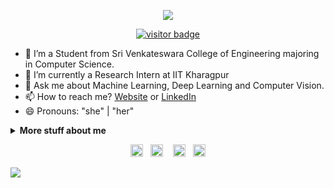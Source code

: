 <p align="center"><img src="https://imgur.com/wd3bnrm.gif"/></p>
<p align="center"><a href="https://visitor-badge.glitch.me/badge?page_id=mahavisvanathan.mahavisvanathan"><img src="https://visitor-badge.glitch.me/badge?page_id=mahavisvanathan.mahavisvanathan" alt="visitor badge"/></a></p>

- 🌱 I’m a Student from Sri Venkateswara College of Engineering majoring in Computer Science.
- 🔭 I’m currently a Research Intern at IIT Kharagpur
- 💬 Ask me about Machine Learning, Deep Learning and Computer Vision.
- 📫 How to reach me? [Website](https://mahav.me/) or [LinkedIn](https://linkedin.com/in/mahavisvanathan/)
- 😄 Pronouns: "she" | "her"

<details>
<summary>
  <b>More stuff about me</b>
</summary>

## Languages, Tools and Framework Known 📜
<img height="32" width="32" src="https://cdn.thekrishna.in/img/icon/python.svg" />&nbsp; 
<img height="32" width="32" src="https://cdn.thekrishna.in/img/icon/java.svg" />&nbsp; 
<img height="32" width="32" src="https://cdn.thekrishna.in/img/icon/cplusplus.svg" />&nbsp; 
<img height="32" width="32" src="https://cdn.thekrishna.in/img/icon/javascript.svg" />&nbsp; 
<img height="32" width="32" src="https://cdn.thekrishna.in/img/icon/html5.svg" />&nbsp; 
<img height="32" width="32" src="https://cdn.thekrishna.in/img/icon/css3.svg" />&nbsp; 
<img height="32" width="32" src="https://cdn.thekrishna.in/img/icon/php.svg" />&nbsp; 
<img height="32" width="32" src="https://cdn.thekrishna.in/img/icon/mysql.svg" />&nbsp; 
<img height="32" width="32" src="https://cdn.thekrishna.in/img/icon/mongodb.svg" />&nbsp; 
<img height="32" width="32" src="https://cdn.thekrishna.in/img/icon/pytorch.svg" />&nbsp;
<img height="32" width="32" src="https://cdn.thekrishna.in/img/icon/tensorflow.svg" />&nbsp; 
<img height="32" width="32" src="https://cdn.thekrishna.in/img/icon/grafana.svg" />&nbsp; 
<img height="32" width="32" src="https://cdn.thekrishna.in/img/icon/git.svg" />&nbsp; 
<img height="32" width="32" src="https://cdn.thekrishna.in/img/icon/figma.svg" />&nbsp; 
<img height="32" width="32" src="https://cdn.thekrishna.in/img/icon/androidstudio.svg" />&nbsp; 
<img height="32" width="32" src="https://cdn.thekrishna.in/img/icon/flask.svg" />&nbsp;
<img height="32" width="32" src="https://cdn.thekrishna.in/img/icon/bootstrap.svg" />&nbsp; 


### Languages 🌐

| Language      | Proficiency         |
| ------------- | --------------------|
| English (duh) | Bilingual Profiency |
| French        | DELF-A2              |
| Tamil         | Native Language     |
</details>
<!-- footer --!>
<p align="center">
<a id="GitHub" href="https://github.com/mahavisvanathan/"><img height="20px" src="https://img.shields.io/badge/-GitHub-black?style=flat-square&logo=Github&logoColor=white" alt="GitHub" /></a>&nbsp;&nbsp;     
<a id="LinkedIn" href="https://linkedin.com/in/mahavisvanathan/"><img height="20px" src="https://img.shields.io/badge/-mahavisvanathan-blue?style=flat-square&logo=Linkedin&logoColor=white&link=https://www.linkedin.com/in/mahavisvanathan/" alt="LinkedIn" /></a> &nbsp;&nbsp;
<a id="Website" href="https://mahav.me/"><img height="20px" src="https://imgur.com/ZqeggKO.png" alt="Website" /></a>&nbsp;&nbsp;
<a id="Mail" href="mailto:mahav2000@gmail.com"><img height="20px" src="https://img.shields.io/badge/-Mail-red?style=flat-square&logo=Gmail&logoColor=white" alt="Mail"/></a>
</p>
<img src="https://imgur.com/MXTW5Av.png"/>
